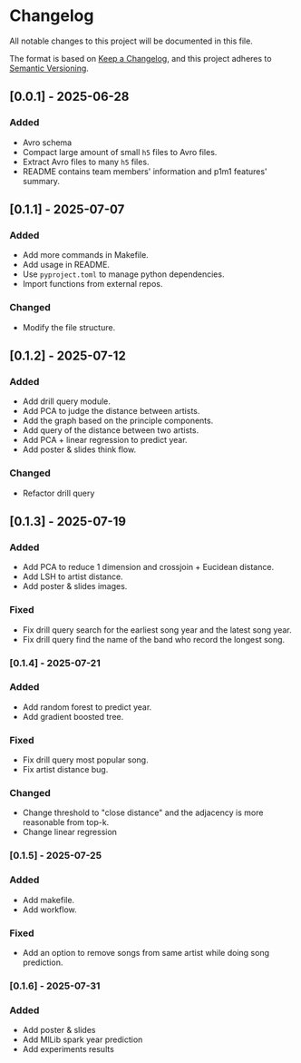 # Changelog

All notable changes to this project will be documented in this file.

The format is based on [Keep a Changelog](https://keepachangelog.com/en/1.1.0/),
and this project adheres to [Semantic Versioning](https://semver.org/spec/v2.0.0.html).

## [0.0.1] - 2025-06-28

### Added

- Avro schema
- Compact large amount of small `h5` files to Avro files. 
- Extract Avro files to many `h5` files.
- README contains team members' information and p1m1 features' summary.

## [0.1.1] - 2025-07-07

### Added

- Add more commands in Makefile.
- Add usage in README.
- Use `pyproject.toml` to manage python dependencies.
- Import functions from external repos.

### Changed

- Modify the file structure.  

## [0.1.2] - 2025-07-12

### Added

- Add drill query module.
- Add PCA to judge the distance between artists.
- Add the graph based on the principle components.
- Add query of the distance between two artists.
- Add PCA + linear regression to predict year.
- Add poster & slides think flow.

### Changed

- Refactor drill query 

## [0.1.3] - 2025-07-19

### Added

- Add PCA to reduce 1 dimension and crossjoin + Eucidean distance.
- Add LSH to artist distance.
- Add poster & slides images.

### Fixed

- Fix drill query search for the earliest song year and the latest song year.
- Fix drill query find the name of the band who record the longest song.

### [0.1.4] - 2025-07-21

### Added

- Add random forest to predict year.
- Add gradient boosted tree.

### Fixed 

- Fix drill query most popular song.
- Fix artist distance bug.

### Changed

- Change threshold to "close distance" and the adjacency is more reasonable from top-k.
- Change linear regression 

### [0.1.5] - 2025-07-25

### Added

- Add makefile.
- Add workflow.

### Fixed

- Add an option to remove songs from same artist while doing song prediction.

### [0.1.6] - 2025-07-31

### Added

- Add poster & slides
- Add MlLib spark year prediction
- Add experiments results
